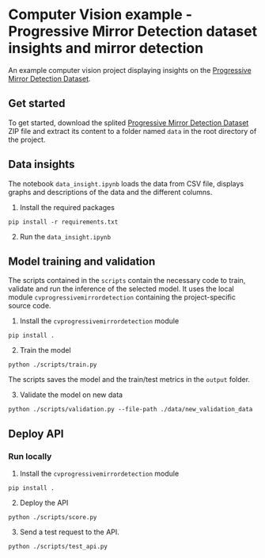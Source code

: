 # Computer Vision example - Progressive Mirror Detection dataset insights and mirror detection
An example computer vision project displaying insights on the [Progressive Mirror Detection Dataset](https://jiaying.link/cvpr2020-pgd/).


## Get started
To get started, download the splited [Progressive Mirror Detection Dataset](https://jiaying.link/cvpr2020-pgd/) ZIP file and extract its content to a folder named `data` in the root directory of the project.


## Data insights
The notebook `data_insight.ipynb` loads the data from CSV file, displays graphs and descriptions of the data and the different columns.

1. Install the required packages
```console
pip install -r requirements.txt
```

2. Run the `data_insight.ipynb`


## Model training and validation
The scripts contained in the `scripts` contain the necessary code to train, validate and run the inference of the selected model.
It uses the local module `cvprogressivemirrordetection` containing the project-specific source code.

1. Install the `cvprogressivemirrordetection` module
```console
pip install .
```

2. Train the model
```console
python ./scripts/train.py
```
The scripts saves the model and the train/test metrics in the `output` folder.

3. Validate the model on new data
```console
python ./scripts/validation.py --file-path ./data/new_validation_data
```


## Deploy API

### Run locally

1. Install the `cvprogressivemirrordetection` module
```console
pip install .
```

2. Deploy the API
```console
python ./scripts/score.py
```

3. Send a test request to the API.
```console
python ./scripts/test_api.py
```
